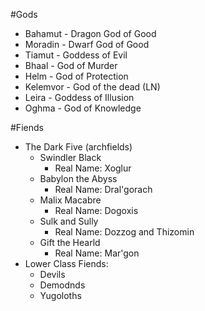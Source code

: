 #Gods
  * Bahamut - Dragon God of Good
  * Moradin - Dwarf God of Good
  * Tiamut - Goddess of Evil
  * Bhaal - God of Murder
  * Helm - God of Protection
  * Kelemvor - God of the dead (LN)
  * Leira - Goddess of Illusion
  * Oghma - God of Knowledge

#Fiends
  * The Dark Five (archfields)
    - Swindler Black
      - Real Name: Xoglur
    - Babylon the Abyss
      - Real Name: Dral'gorach
    - Malix Macabre
      - Real Name: Dogoxis
    - Sulk and Sully
      - Real Name: Dozzog and Thizomin
    - Gift the Hearld
      - Real Name: Mar'gon
  * Lower Class Fiends:
    - Devils
    - Demodnds
    - Yugoloths
